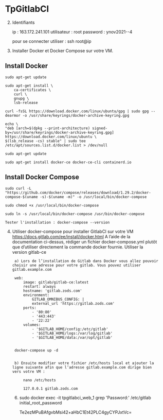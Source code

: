 # TpGitlabCI

2. Identifiants

    ip : 163.172.241.101
        utilisateur : root
        password : ynov2021--4

    pour se connecter utiliser : ssh root@ip

3. Installer Docker et Docker Compose sur votre VM.

## Install Docker

    sudo apt-get update

    sudo apt-get install \
        ca-certificates \
        curl \
        gnupg \
        lsb-release
    
    curl -fsSL https://download.docker.com/linux/ubuntu/gpg | sudo gpg --dearmor -o /usr/share/keyrings/docker-archive-keyring.gpg

    echo \
    "deb [arch=$(dpkg --print-architecture) signed-by=/usr/share/keyrings/docker-archive-keyring.gpg] https://download.docker.com/linux/ubuntu \
    $(lsb_release -cs) stable" | sudo tee /etc/apt/sources.list.d/docker.list > /dev/null

    sudo apt-get update

    sudo apt-get install docker-ce docker-ce-cli containerd.io

## Install Docker Compose

    sudo curl -L "https://github.com/docker/compose/releases/download/1.29.2/docker-compose-$(uname -s)-$(uname -m)" -o /usr/local/bin/docker-compose

    sudo chmod +x /usr/local/bin/docker-compose

    sudo ln -s /usr/local/bin/docker-compose /usr/bin/docker-compose

    Tester l'installation : docker-compose --version

4. Utiliser docker-compose pour installer GitlabCI sur votre VM
    https://docs.gitlab.com/ee/install/docker.html
    A l’aide de la documentation ci-dessus, rédiger un fichier docker-compose.yml plutôt que d’utiliser directement la commande docker fournie.
    Utiliser la version gitlab-ce
        
        a) Lors de l’installation de Gitlab dans Docker vous allez pouvoir choisir une adresse pour votre gitlab. Vous pouvez utiliser gitlab.example.com

        web:
            image: gitlab/gitlab-ce:latest
            restart: always
            hostname: 'gitlab.zods.com'
            environment:
                GITLAB_OMNIBUS_CONFIG: |
                external_url 'https://gitlab.zods.com'
            ports:
                - '80:80'
                - '443:443'
                - '22:22'
            volumes:
                - '$GITLAB_HOME/config:/etc/gitlab'
                - '$GITLAB_HOME/logs:/var/log/gitlab'
                - '$GITLAB_HOME/data:/var/opt/gitlab'


        docker-compose up -d


        b) Ensuite modifier votre fichier /etc/hosts local et ajouter la ligne suivante afin que l’adresse gitlab.example.com dirige bien vers votre VM :
            
            nano /etc/hosts

            127.0.0.1 gitlab.zods.com

    6. sudo docker exec -it tpgitlabci_web_1 grep 'Password:' /etc/gitlab  initial_root_password

        Te2ezMPuBAfgvbMsi42+aHbC1Et42PLC4gyCYPJxtVc=
